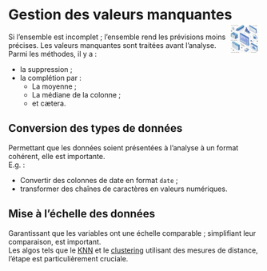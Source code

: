 # **Gestion des valeurs manquantes**<a href="../"><img src="../assets/atomicDs.png" alt="Data science" align="right" height="64px"></a>
Si l’ensemble est incomplet ; l’ensemble rend les prévisions moins précises. Les valeurs manquantes sont traitées avant l’analyse.  
Parmi les méthodes, il y a : 
* la suppression ;
* la complétion par :
  * La moyenne ;
  * La médiane de la colonne ;
  * et cætera.
## **Conversion des types de données**
Permettant que les données soient présentées à l’analyse à un format cohérent, elle est importante.  
E.g. :
* Convertir des colonnes de date en format `date` ;
* transformer des chaînes de caractères en valeurs numériques.
## **Mise à l’échelle des données**
Garantissant que les variables ont une échelle comparable ; simplifiant leur comparaison, est important.  
Les algos tels que le [KNN](https://github.com/MiKL5/Artificial_Intelligence/blob/master/docs/algo/unsupervisedLearningAlgorithms/KNN) et le [clustering](https://github.com/MiKL5/Artificial_Intelligence/blob/master/docs/algo/unsupervisedLearningAlgorithms/clustering) utilisant des mesures de distance, l’étape est particulièrement cruciale.